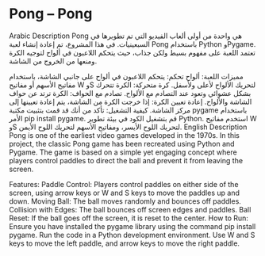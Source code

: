 # Pong – Pong
Arabic Description
Pong هي واحدة من أولى ألعاب الفيديو التي تم تطويرها في السبعينيات. في هذا المشروع، تم إعادة إنشاء لعبة Pong باستخدام Python وPygame. تعتمد اللعبة على مفهوم بسيط ولكن جذاب، حيث يتحكم اللاعبون في ألواح لتوجيه الكرة ومنعها من الخروج من الشاشة.

مميزات اللعبة:
ألواح تحكم: يتحكم اللاعبون في ألواح على جانبي الشاشة، باستخدام مفاتيح الأسهم أو مفاتيح W وS لتحريك الألواح لأعلى ولأسفل.
كرة متحركة: الكرة تتحرك بشكل عشوائي وتعود عند التصادم مع الألواح.
تصادم مع الحواف: الكرة ترتد عن حواف الشاشة والألواح.
إعادة تعيين الكرة: إذا خرجت الكرة من الشاشة، يتم إعادة تعيينها إلى مركز الشاشة.
كيفية التشغيل:
تأكد من أنك قد قمت بتثبيت مكتبة pygame باستخدام الأمر pip install pygame.
قم بتشغيل الكود في بيئة تطوير Python.
استخدم مفاتيح W وS لتحريك اللوح الأيسر، ومفاتيح الأسهم لتحريك اللوح الأيمن.
English Description
Pong is one of the earliest video games developed in the 1970s. In this project, the classic Pong game has been recreated using Python and Pygame. The game is based on a simple yet engaging concept where players control paddles to direct the ball and prevent it from leaving the screen.

Features:
Paddle Control: Players control paddles on either side of the screen, using arrow keys or W and S keys to move the paddles up and down.
Moving Ball: The ball moves randomly and bounces off paddles.
Collision with Edges: The ball bounces off screen edges and paddles.
Ball Reset: If the ball goes off the screen, it is reset to the center.
How to Run:
Ensure you have installed the pygame library using the command pip install pygame.
Run the code in a Python development environment.
Use W and S keys to move the left paddle, and arrow keys to move the right paddle.
